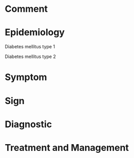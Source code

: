 # Comment

# Epidemiology

Diabetes mellitus type 1

Diabetes mellitus type 2

# Symptom

# Sign

# Diagnostic

# Treatment and Management
